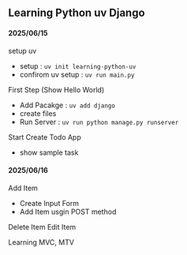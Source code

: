 ## Learning Python uv Django

#### 2025/06/15

setup uv

- setup : `uv init learning-python-uv`
- confirom uv setup : `uv run main.py`

First Step (Show Hello World)

- Add Pacakge : `uv add django`
- create files
- Run Server : `uv run python manage.py runserver`

Start Create Todo App

- show sample task

#### 2025/06/16

Add Item

- Create Input Form
- Add Item usgin POST method

Delete Item
Edit Item

Learning MVC, MTV

